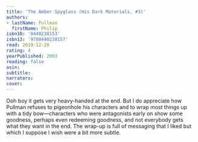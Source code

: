 ```yaml
---
title: 'The Amber Spyglass (His Dark Materials, #3)'
authors:
- lastName: Pullman
  firstName: Philip
isbn10: '0440238153'
isbn13: '9780440238157'
read: 2019-12-20
rating: 4
yearPublished: 2003
reading: false
asin:
subtitle:
narrators:
cover:
---
```

Ooh boy it gets very heavy-handed at the end. But I do appreciate how Pullman refuses to pigeonhole his characters and to wrap most things up with a tidy bow—characters who were antagonists early on show some goodness, perhaps even redeeming goodness, and not everybody gets what they want in the end. The wrap-up is full of messaging that I liked but which I suppose I wish were a bit more subtle.